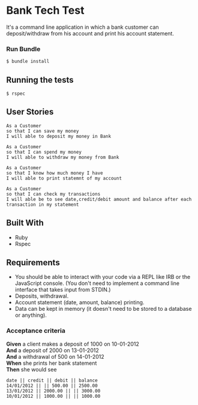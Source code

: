 # Bank Tech Test 
It's a command line application in which a bank customer can deposit/withdraw from his account and print his account statement.

 


### Run Bundle



```
$ bundle install
```





## Running the tests



```
$ rspec
```
## User Stories

```
As a Customer
so that I can save my money
I will able to deposit my money in Bank
```
```
As a Customer
so that I can spend my money
I will able to withdraw my money from Bank
```
```
As a Customer
so that I know how much money I have
I will able to print statemnt of my account
```
```
As a Customer
so that I can check my transactions
I will able be to see date,credit/debit amount and balance after each transaction in my statement
```



## Built With

* Ruby
* Rspec




## Requirements

* You should be able to interact with your code via a REPL like IRB or the JavaScript console.  (You don't need to implement a command line interface that takes input from STDIN.)
* Deposits, withdrawal.
* Account statement (date, amount, balance) printing.
* Data can be kept in memory (it doesn't need to be stored to a database or anything).

### Acceptance criteria

**Given** a client makes a deposit of 1000 on 10-01-2012  
**And** a deposit of 2000 on 13-01-2012  
**And** a withdrawal of 500 on 14-01-2012  
**When** she prints her bank statement  
**Then** she would see

```
date || credit || debit || balance
14/01/2012 || || 500.00 || 2500.00
13/01/2012 || 2000.00 || || 3000.00
10/01/2012 || 1000.00 || || 1000.00
```
 
